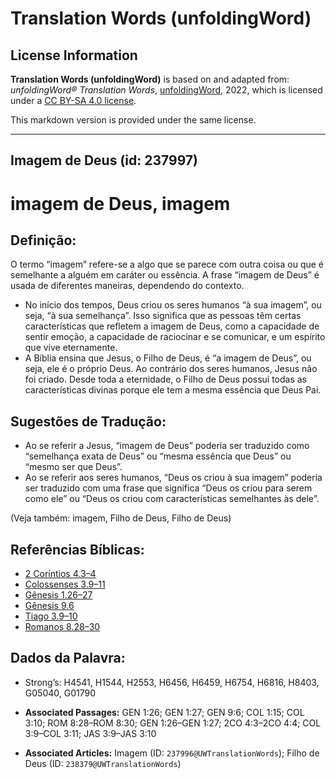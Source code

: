 # Translation Words (unfoldingWord)

## License Information

**Translation Words (unfoldingWord)** is based on and adapted from: _unfoldingWord® Translation Words_, [unfoldingWord](https://unfoldingword.org/utw), 2022, which is licensed under a [CC BY-SA 4.0 license](https://creativecommons.org/licenses/by-sa/4.0/legalcode.en).

This markdown version is provided under the same license.



--------------------------------

## Imagem de Deus (id: 237997)

imagem de Deus, imagem
======================

Definição:
----------

O termo “imagem” refere\-se a algo que se parece com outra coisa ou que é semelhante a alguém em caráter ou essência. A frase “imagem de Deus” é usada de diferentes maneiras, dependendo do contexto.

* No início dos tempos, Deus criou os seres humanos “à sua imagem”, ou seja, “à sua semelhança”. Isso significa que as pessoas têm certas características que refletem a imagem de Deus, como a capacidade de sentir emoção, a capacidade de raciocinar e se comunicar, e um espírito que vive eternamente.
* A Bíblia ensina que Jesus, o Filho de Deus, é “a imagem de Deus”, ou seja, ele é o próprio Deus. Ao contrário dos seres humanos, Jesus não foi criado. Desde toda a eternidade, o Filho de Deus possui todas as características divinas porque ele tem a mesma essência que Deus Pai.

Sugestões de Tradução:
----------------------

* Ao se referir a Jesus, “imagem de Deus” poderia ser traduzido como “semelhança exata de Deus” ou “mesma essência que Deus” ou “mesmo ser que Deus”.
* Ao se referir aos seres humanos, “Deus os criou à sua imagem” poderia ser traduzido com uma frase que significa “Deus os criou para serem como ele” ou “Deus os criou com características semelhantes às dele”.

(Veja também: imagem, Filho de Deus, Filho de Deus)

Referências Bíblicas:
---------------------

* [2 Coríntios 4\.3–4](https://ref.ly/2Cor4:3-2Cor4:4)
* [Colossenses 3\.9–11](https://ref.ly/Col3:9-Col3:11)
* [Gênesis 1\.26–27](https://ref.ly/Gen1:26-Gen1:27)
* [Gênesis 9\.6](https://ref.ly/Gen9:6)
* [Tiago 3\.9–10](https://ref.ly/Jas3:9-Jas3:10)
* [Romanos 8\.28–30](https://ref.ly/Rom8:28-Rom8:30)

Dados da Palavra:
-----------------

* Strong’s: H4541, H1544, H2553, H6456, H6459, H6754, H6816, H8403, G05040, G01790

* **Associated Passages:** GEN 1:26; GEN 1:27; GEN 9:6; COL 1:15; COL 3:10; ROM 8:28–ROM 8:30; GEN 1:26–GEN 1:27; 2CO 4:3–2CO 4:4; COL 3:9–COL 3:11; JAS 3:9–JAS 3:10
* **Associated Articles:** Imagem (ID: `237996@UWTranslationWords`); Filho de Deus (ID: `238379@UWTranslationWords`)

